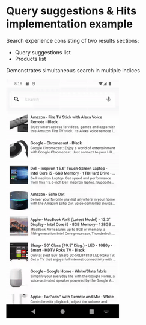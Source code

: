 # Query suggestions & Hits implementation example

Search experience consisting of two results sections:
- Query suggestions list
- Products list

Demonstrates simultaneous search in multiple indices

<img src="./demo.gif" width="300"/>
